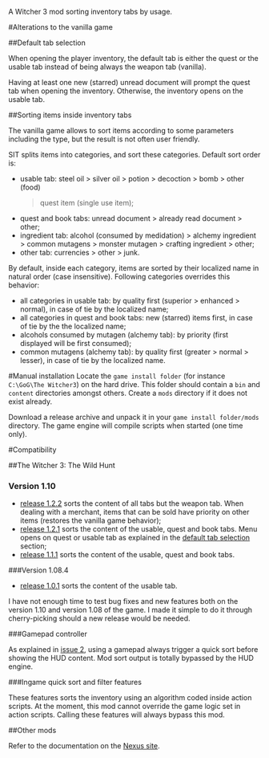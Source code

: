 A Witcher 3 mod sorting inventory tabs by usage.

#Alterations to the vanilla game

##Default tab selection

When opening the player inventory, the default tab is either the quest or the
usable tab instead of being always the weapon tab (vanilla).

Having at least one new (starred) unread document will prompt the quest tab
when opening the inventory. Otherwise, the inventory opens on the usable tab.

##Sorting items inside inventory tabs

The vanilla game allows to sort items according to some parameters including
the type, but the result is not often user friendly.

SIT splits items into categories, and sort these categories. Default sort order
is:

- usable tab: steel oil > silver oil > potion > decoction > bomb > other (food)
  > quest item (single use item);
- quest and book tabs: unread document > already read document > other;
- ingredient tab: alcohol (consumed by medidation) > alchemy ingredient >
  common mutagens > monster mutagen > crafting ingredient > other;
- other tab: currencies > other > junk.

By default, inside each category, items are sorted by their localized name in
natural order (case insensitive). Following categories overrides this behavior:

- all categories in usable tab: by quality first (superior > enhanced >
  normal), in case of tie by the localized name;
- all categories in quest and book tabs: new (starred) items first, in case of
  tie by the the localized name;
- alcohols consumed by mutagen (alchemy tab): by priority (first displayed will
  be first consumed);
- common mutagens (alchemy tab): by quality first (greater > normal > lesser),
  in case of tie by the localized name.

#Manual installation
Locate the `game install folder` (for instance `C:\GoG\The Witcher3`) on the
hard drive. This folder should contain a `bin` and `content` directories
amongst others.  Create a `mods` directory if it does not exist already.

Download a release archive and unpack it in your `game install folder/mods`
directory. The game engine will compile scripts when started (one time only).

#Compatibility

##The Witcher 3: The Wild Hunt

### Version 1.10

- [release 1.2.2][1.2.2] sorts the content of all tabs but the weapon tab. When
  dealing with a merchant, items that can be sold have priority on other items
  (restores the vanilla game behavior);
- [release 1.2.1][1.2.1] sorts the content of the usable, quest and book tabs.
  Menu opens on quest or usable tab as explained in the [default tab
  selection](#default-tab-selection) section;
- [release 1.1.1][1.1.1] sorts the content of the usable, quest and book tabs.

###Version 1.08.4

- [release 1.0.1][1.0.1] sorts the content of the usable tab.

I have not enough time to test bug fixes and new features both on the version
1.10 and version 1.08 of the game. I made it simple to do it through
cherry-picking should a new release would be needed.

###Gamepad controller

As explained in [issue 2][issue_2], using a gamepad always trigger a quick sort
before showing the HUD content. Mod sort output is totally bypassed by the HUD
engine.

###Ingame quick sort and filter features

These features sorts the inventory using an algorithm coded inside action
scripts. At the moment, this mod cannot override the game logic set in action
scripts. Calling these features will always bypass this mod.

##Other mods

Refer to the documentation on the [Nexus site][nexus].

[1.2.2]: https://github.com/pbarnoux/modSortedInventoryTabs/releases/tag/1.2.2
[1.2.1]: https://github.com/pbarnoux/modSortedInventoryTabs/releases/tag/1.2.1
[1.1.1]: https://github.com/pbarnoux/modSortedInventoryTabs/releases/tag/1.1.1
[1.0.1]: https://github.com/pbarnoux/modSortedInventoryTabs/releases/tag/1.0.1
[nexus]: http://www.nexusmods.com/witcher3/mods/770/?
[issue_2]: https://github.com/pbarnoux/modSortedInventoryTabs/issues/2
